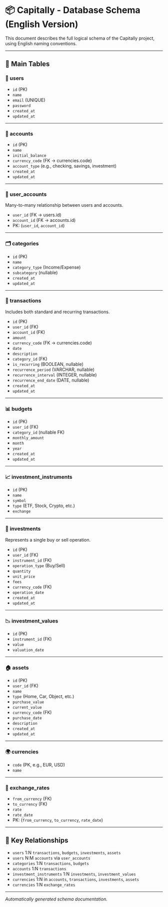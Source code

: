 
# 📦 Capitally - Database Schema (English Version)

This document describes the full logical schema of the Capitally project, using English naming conventions.

---

## 🔵 Main Tables

### 👤 users
- `id` (PK)
- `name`
- `email` (UNIQUE)
- `password`
- `created_at`
- `updated_at`

---

### 🏦 accounts
- `id` (PK)
- `name`
- `initial_balance`
- `currency_code` (FK → currencies.code)
- `account_type` (e.g., checking, savings, investment)
- `created_at`
- `updated_at`

---

### 🔗 user_accounts
Many-to-many relationship between users and accounts.

- `user_id` (FK → users.id)
- `account_id` (FK → accounts.id)
- PK: (`user_id`, `account_id`)

---

### 🗂️ categories
- `id` (PK)
- `name`
- `category_type` (Income/Expense)
- `subcategory` (nullable)
- `created_at`
- `updated_at`

---

### 💸 transactions
Includes both standard and recurring transactions.

- `id` (PK)
- `user_id` (FK)
- `account_id` (FK)
- `amount`
- `currency_code` (FK → currencies.code)
- `date`
- `description`
- `category_id` (FK)
- `is_recurring` (BOOLEAN, nullable)
- `recurrence_period` (VARCHAR, nullable)
- `recurrence_interval` (INTEGER, nullable)
- `recurrence_end_date` (DATE, nullable)
- `created_at`
- `updated_at`

---

### 📊 budgets
- `id` (PK)
- `user_id` (FK)
- `category_id` (nullable FK)
- `monthly_amount`
- `month`
- `year`
- `created_at`
- `updated_at`

---

### 📈 investment_instruments
- `id` (PK)
- `name`
- `symbol`
- `type` (ETF, Stock, Crypto, etc.)
- `exchange`

---

### 💼 investments
Represents a single buy or sell operation.

- `id` (PK)
- `user_id` (FK)
- `instrument_id` (FK)
- `operation_type` (Buy/Sell)
- `quantity`
- `unit_price`
- `fees`
- `currency_code` (FK)
- `operation_date`
- `created_at`
- `updated_at`

---

### 📉 investment_values
- `id` (PK)
- `instrument_id` (FK)
- `value`
- `valuation_date`

---

### 🏠 assets
- `id` (PK)
- `user_id` (FK)
- `name`
- `type` (Home, Car, Object, etc.)
- `purchase_value`
- `current_value`
- `currency_code` (FK)
- `purchase_date`
- `description`
- `created_at`
- `updated_at`

---

### 🌍 currencies
- `code` (PK, e.g., EUR, USD)
- `name`

---

### 💱 exchange_rates
- `from_currency` (FK)
- `to_currency` (FK)
- `rate`
- `rate_date`
- PK: (`from_currency`, `to_currency`, `rate_date`)

---

## 🧭 Key Relationships

- `users` 1:N `transactions`, `budgets`, `investments`, `assets`
- `users` N:M `accounts` via `user_accounts`
- `categories` 1:N `transactions`, `budgets`
- `accounts` 1:N `transactions`
- `investment_instruments` 1:N `investments`, `investment_values`
- `currencies` 1:N in `accounts`, `transactions`, `investments`, `assets`
- `currencies` 1:N `exchange_rates`

---

*Automatically generated schema documentation.*
